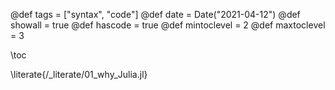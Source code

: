 @def tags = ["syntax", "code"]
@def date = Date("2021-04-12")
@def showall = true
@def hascode = true
@def mintoclevel = 2
@def maxtoclevel = 3

\toc

\literate{/_literate/01_why_Julia.jl}
